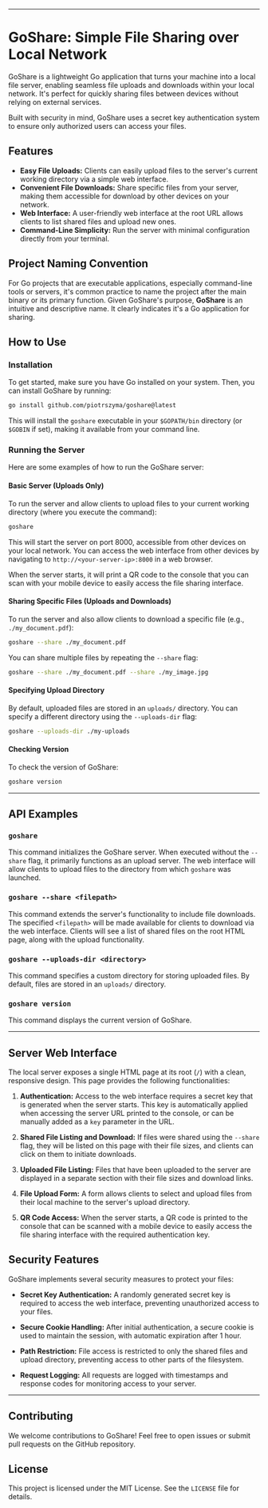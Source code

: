 -----

# GoShare: Simple File Sharing over Local Network

GoShare is a lightweight Go application that turns your machine into a local file server, enabling seamless file uploads and downloads within your local network. It's perfect for quickly sharing files between devices without relying on external services.

Built with security in mind, GoShare uses a secret key authentication system to ensure only authorized users can access your files.

## Features

  * **Easy File Uploads:** Clients can easily upload files to the server's current working directory via a simple web interface.
  * **Convenient File Downloads:** Share specific files from your server, making them accessible for download by other devices on your network.
  * **Web Interface:** A user-friendly web interface at the root URL allows clients to list shared files and upload new ones.
  * **Command-Line Simplicity:** Run the server with minimal configuration directly from your terminal.

## Project Naming Convention

For Go projects that are executable applications, especially command-line tools or servers, it's common practice to name the project after the main binary or its primary function. Given GoShare's purpose, **GoShare** is an intuitive and descriptive name. It clearly indicates it's a Go application for sharing.

## How to Use

### Installation

To get started, make sure you have Go installed on your system. Then, you can install GoShare by running:

```bash
go install github.com/piotrszyma/goshare@latest
```

This will install the `goshare` executable in your `$GOPATH/bin` directory (or `$GOBIN` if set), making it available from your command line.

### Running the Server

Here are some examples of how to run the GoShare server:

#### Basic Server (Uploads Only)

To run the server and allow clients to upload files to your current working directory (where you execute the command):

```bash
goshare
```

This will start the server on port 8000, accessible from other devices on your local network. You can access the web interface from other devices by navigating to `http://<your-server-ip>:8000` in a web browser.

When the server starts, it will print a QR code to the console that you can scan with your mobile device to easily access the file sharing interface.

#### Sharing Specific Files (Uploads and Downloads)

To run the server and also allow clients to download a specific file (e.g., `./my_document.pdf`):

```bash
goshare --share ./my_document.pdf
```

You can share multiple files by repeating the `--share` flag:

```bash
goshare --share ./my_document.pdf --share ./my_image.jpg
```

#### Specifying Upload Directory

By default, uploaded files are stored in an `uploads/` directory. You can specify a different directory using the `--uploads-dir` flag:

```bash
goshare --uploads-dir ./my-uploads
```

#### Checking Version

To check the version of GoShare:

```bash
goshare version
```

-----

## API Examples

### `goshare`

This command initializes the GoShare server. When executed without the `--share` flag, it primarily functions as an upload server. The web interface will allow clients to upload files to the directory from which `goshare` was launched.

### `goshare --share <filepath>`

This command extends the server's functionality to include file downloads. The specified `<filepath>` will be made available for clients to download via the web interface. Clients will see a list of shared files on the root HTML page, along with the upload functionality.

### `goshare --uploads-dir <directory>`

This command specifies a custom directory for storing uploaded files. By default, files are stored in an `uploads/` directory.

### `goshare version`

This command displays the current version of GoShare.

-----

## Server Web Interface

The local server exposes a single HTML page at its root (`/`) with a clean, responsive design. This page provides the following functionalities:

1.  **Authentication:** Access to the web interface requires a secret key that is generated when the server starts. This key is automatically applied when accessing the server URL printed to the console, or can be manually added as a `key` parameter in the URL.

2.  **Shared File Listing and Download:** If files were shared using the `--share` flag, they will be listed on this page with their file sizes, and clients can click on them to initiate downloads.

3.  **Uploaded File Listing:** Files that have been uploaded to the server are displayed in a separate section with their file sizes and download links.

4.  **File Upload Form:** A form allows clients to select and upload files from their local machine to the server's upload directory.

5.  **QR Code Access:** When the server starts, a QR code is printed to the console that can be scanned with a mobile device to easily access the file sharing interface with the required authentication key.

## Security Features

GoShare implements several security measures to protect your files:

- **Secret Key Authentication:** A randomly generated secret key is required to access the web interface, preventing unauthorized access to your files.

- **Secure Cookie Handling:** After initial authentication, a secure cookie is used to maintain the session, with automatic expiration after 1 hour.

- **Path Restriction:** File access is restricted to only the shared files and upload directory, preventing access to other parts of the filesystem.

- **Request Logging:** All requests are logged with timestamps and response codes for monitoring access to your server.

-----

## Contributing

We welcome contributions to GoShare\! Feel free to open issues or submit pull requests on the GitHub repository.

## License

This project is licensed under the MIT License. See the `LICENSE` file for details.
